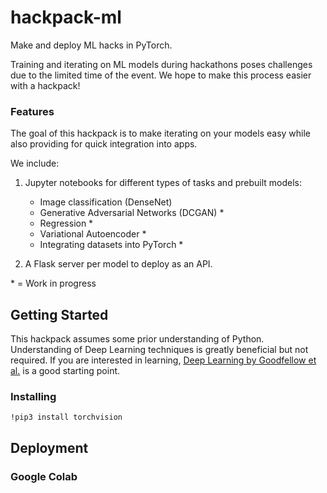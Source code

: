 # hackpack-ml

Make and deploy ML hacks in PyTorch.

Training and iterating on ML models during hackathons poses challenges due to the limited time of the event. 
We hope to make this process easier with a hackpack!

### Features

The goal of this hackpack is to make iterating on your models easy while also providing for quick integration into apps.

We include:
1. Jupyter notebooks for different types of tasks and prebuilt models:
    * Image classification (DenseNet)
    * Generative Adversarial Networks (DCGAN) *
    * Regression *
    * Variational Autoencoder *
    * Integrating datasets into PyTorch *
    
2. A Flask server per model to deploy as an API.

 \* = Work in progress
 
## Getting Started

This hackpack assumes some prior understanding of Python. Understanding of Deep Learning techniques is greatly beneficial but not required. If you are interested in learning, [Deep Learning by Goodfellow et al.](https://www.deeplearningbook.org/) is a good starting point.
### Installing
```
!pip3 install torchvision
```
## Deployment
### Google Colab
